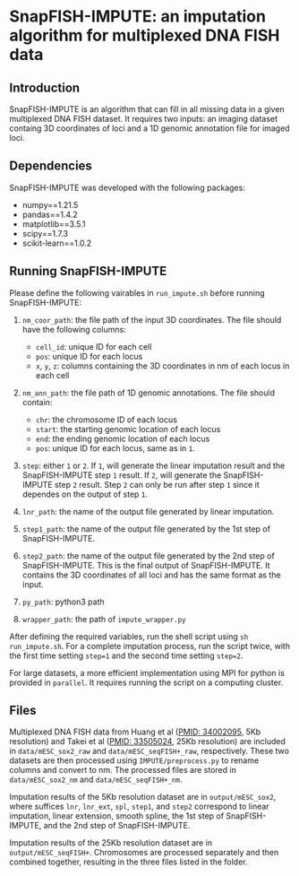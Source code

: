 # SnapFISH-IMPUTE: an imputation algorithm for multiplexed DNA FISH data

## Introduction

SnapFISH-IMPUTE is an algorithm that can fill in all missing data in a given multiplexed DNA FISH dataset. It requires two inputs: an imaging dataset containg 3D coordinates of loci and a 1D genomic annotation file for imaged loci.

## Dependencies

SnapFISH-IMPUTE was developed with the following packages:

- numpy==1.21.5
- pandas==1.4.2
- matplotlib==3.5.1
- scipy==1.7.3
- scikit-learn==1.0.2

## Running SnapFISH-IMPUTE

Please define the following vairables in `run_impute.sh` before running SnapFISH-IMPUTE:

1. `nm_coor_path`: the file path of the input 3D coordinates. The file should have the following columns:

    - `cell_id`: unique ID for each cell
    - `pos`: unique ID for each locus
    - `x`, `y`, `z`: columns containing the 3D coordinates in nm of each locus in each cell

2. `nm_ann_path`: the file path of 1D genomic annotations. The file should contain:

    - `chr`: the chromosome ID of each locus
    - `start`: the starting genomic location of each locus
    - `end`: the ending genomic location of each locus
    - `pos`: unique ID for each locus, same as in `1`.

3. `step`: either `1` or `2`. If `1`, will generate the linear imputation result and the SnapFISH-IMPUTE step `1` result. If `2`, will generate the SnapFISH-IMPUTE step `2` result. Step `2` can only be run after step `1` since it dependes on the output of step `1`.

4. `lnr_path`: the name of the output file generated by linear imputation.

5. `step1_path`: the name of the output file generated by the 1st step of SnapFISH-IMPUTE.

6. `step2_path`: the name of the output file generated by the 2nd step of SnapFISH-IMPUTE. This is the final output of SnapFISH-IMPUTE. It contains the 3D coordinates of all loci and has the same format as the input. 

7. `py_path`: python3 path

8. `wrapper_path`: the path of `impute_wrapper.py`

After defining the required variables, run the shell script using `sh run_impute.sh`. For a complete imputation process, run the script twice, with the first time setting `step=1` and the second time setting `step=2`.

For large datasets, a more efficient implementation using MPI for python is provided in `parallel`. It requires running the script on a computing cluster.

## Files

Multiplexed DNA FISH data from Huang et al ([PMID: 34002095](https://pubmed.ncbi.nlm.nih.gov/34002095/), 5Kb resolution) and Takei et al ([PMID: 33505024](https://pubmed.ncbi.nlm.nih.gov/33505024/), 25Kb resolution) are included in `data/mESC_sox2_raw` and `data/mESC_seqFISH+_raw`, respectively. These two datasets are then processed using `IMPUTE/preprocess.py` to rename columns and convert to nm. The processed files are stored in `data/mESC_sox2_nm` and `data/mESC_seqFISH+_nm`.

Imputation results of the 5Kb resolution dataset are in `output/mESC_sox2`, where suffices `lnr`, `lnr_ext`, `spl`, `step1`, and `step2` correspond to linear imputation, linear extension, smooth spline, the 1st step of SnapFISH-IMPUTE, and the 2nd step of SnapFISH-IMPUTE.

Imputation results of the 25Kb resolution dataset are in `output/mESC_seqFISH+`. Chromosomes are processed separately and then combined together, resulting in the three files listed in the folder.